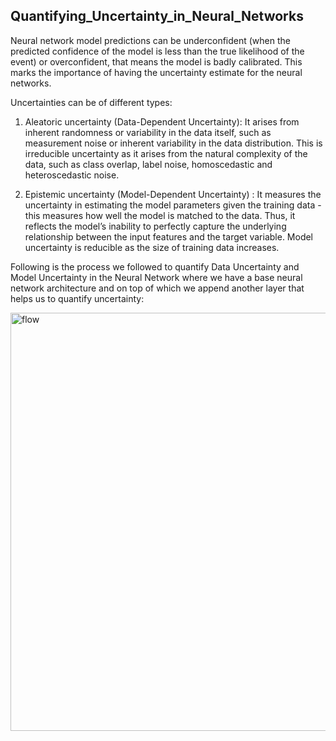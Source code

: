 ## Quantifying_Uncertainty_in_Neural_Networks

Neural network model predictions can be underconfident (when the predicted confidence of the model is less than the true likelihood of the
event) or overconfident, that means the model is badly calibrated. This marks the importance of having the uncertainty estimate for the
neural networks.

Uncertainties can be of different types:
1. Aleatoric uncertainty (Data-Dependent Uncertainty): It arises from inherent randomness or variability in the data itself, such as
measurement noise or inherent variability in the data distribution. This is irreducible uncertainty as it arises from the natural complexity of
the data, such as class overlap, label noise, homoscedastic and heteroscedastic noise.

2. Epistemic uncertainty (Model-Dependent Uncertainty) : It measures the uncertainty in estimating the model parameters given the
training data - this measures how well the model is matched to the data. Thus, it reflects the model’s inability to perfectly capture the
underlying relationship between the input features and the target variable. Model uncertainty is reducible as the size of training data
increases.

Following is the process we followed to quantify Data Uncertainty and Model Uncertainty in the Neural Network where we have a base neural network architecture and on top of which we append another layer that helps us to quantify uncertainty:

<img width="669" alt="flow" src="https://github.com/user-attachments/assets/590a7508-4d19-4bb2-a66c-85219b9e2e33" />

